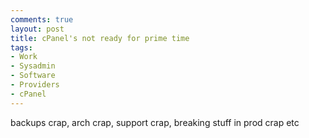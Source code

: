 ```yaml
---
comments: true
layout: post
title: cPanel's not ready for prime time
tags:
- Work
- Sysadmin
- Software
- Providers
- cPanel
---
```


backups crap, arch crap, support crap, breaking stuff in prod crap etc
